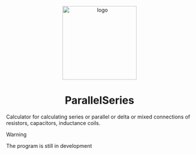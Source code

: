 <div align="center">
  <img src="https://github.com/espmaniac/parallelserieshtml5/blob/main/logo/favicon.svg" alt="logo" width="200" height="200"/>
  <h1>ParallelSeries</h1>
</div>
Calculator for calculating series or parallel or delta or mixed connections of resistors, capacitors, inductance coils.


> [!WARNING]
> The program is still in development
